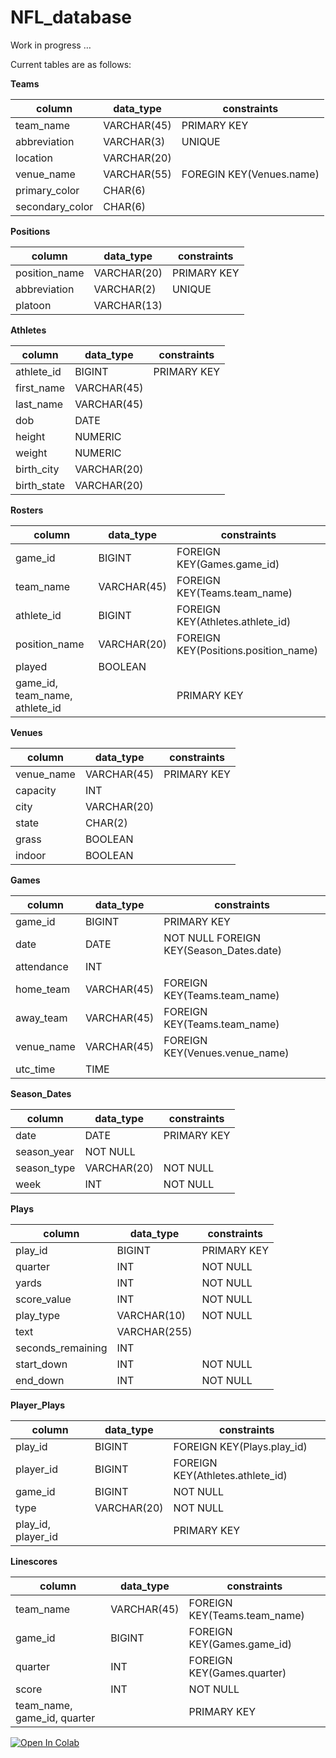 # NFL_database


Work in progress …

Current tables are as follows:

**Teams**

| column | data_type | constraints |
| ------- | --------- | ----------- |
| team_name | VARCHAR(45) | PRIMARY KEY |
| abbreviation | VARCHAR(3) | UNIQUE |
| location | VARCHAR(20) | |
| venue_name | VARCHAR(55) | FOREGIN KEY(Venues.name) |
| primary_color | CHAR(6) | |
| secondary_color | CHAR(6) | |


**Positions**

| column | data_type | constraints |
| ------ | --------- | ----------- |
| position_name | VARCHAR(20) | PRIMARY KEY |
| abbreviation | VARCHAR(2) | UNIQUE |
| platoon | VARCHAR(13) | |


**Athletes**

| column | data_type | constraints |
| ------ | --------- | ----------- |
| athlete_id | BIGINT | PRIMARY KEY |
| first_name | VARCHAR(45) | |
| last_name | VARCHAR(45) | |
| dob | DATE | |
| height | NUMERIC | |
| weight | NUMERIC | |
| birth_city | VARCHAR(20) | |
| birth_state | VARCHAR(20) | |


**Rosters**

| column | data_type | constraints |
| ------ | --------- | ----------- |
| game_id | BIGINT | FOREIGN KEY(Games.game_id) |
| team_name | VARCHAR(45) | FOREIGN KEY(Teams.team_name) |
| athlete_id | BIGINT | FOREIGN KEY(Athletes.athlete_id) |
| position_name | VARCHAR(20) | FOREIGN KEY(Positions.position_name) |
| played | BOOLEAN | |
| game_id, team_name, athlete_id | | PRIMARY KEY |


**Venues**

| column | data_type | constraints |
| ------ | --------- | ----------- |
| venue_name | VARCHAR(45) | PRIMARY KEY |
| capacity | INT | |
| city | VARCHAR(20) | |
| state | CHAR(2) | |
| grass | BOOLEAN | |
| indoor | BOOLEAN | |


**Games**

| column | data_type | constraints |
| ------ | --------- | ----------- |
| game_id | BIGINT | PRIMARY KEY |
| date | DATE | NOT NULL FOREIGN KEY(Season_Dates.date) |
| attendance | INT | |
| home_team | VARCHAR(45) | FOREIGN KEY(Teams.team_name) |
| away_team | VARCHAR(45) | FOREIGN KEY(Teams.team_name) |
| venue_name | VARCHAR(45) | FOREIGN KEY(Venues.venue_name) |
| utc_time | TIME | |


**Season_Dates**

| column | data_type | constraints |
| ------ | --------- | ----------- |
| date | DATE | PRIMARY KEY |
| season_year | NOT NULL |
| season_type | VARCHAR(20) | NOT NULL |
| week | INT | NOT NULL |

**Plays**

| column | data_type | constraints |
| ------ | --------- | ----------- |
| play_id | BIGINT | PRIMARY KEY |
| quarter | INT | NOT NULL |
| yards | INT | NOT NULL |
| score_value | INT | NOT NULL |
| play_type | VARCHAR(10) | NOT NULL |
| text | VARCHAR(255) | |
| seconds_remaining | INT | |
| start_down | INT | NOT NULL |
| end_down | INT | NOT NULL |


**Player_Plays**

| column | data_type | constraints |
| ------ | --------- | ----------- |
| play_id | BIGINT | FOREIGN KEY(Plays.play_id) |
| player_id | BIGINT | FOREIGN KEY(Athletes.athlete_id) |
| game_id | BIGINT | NOT NULL |
| type | VARCHAR(20) | NOT NULL |
| play_id, player_id | | PRIMARY KEY |


**Linescores**

| column | data_type | constraints |
| ------ | --------- | ----------- |
| team_name | VARCHAR(45) | FOREIGN KEY(Teams.team_name) |
| game_id | BIGINT | FOREIGN KEY(Games.game_id) |
| quarter | INT | FOREIGN KEY(Games.quarter) |
| score | INT | NOT NULL |
| team_name, game_id, quarter | | PRIMARY KEY |



<a target="_blank" href="https://colab.research.google.com/github/JamesChapmanNV/NFL_database/blob/main/ESPN_WebScraping.ipynb">
  <img src="https://colab.research.google.com/assets/colab-badge.svg" alt="Open In Colab"/>
</a>
